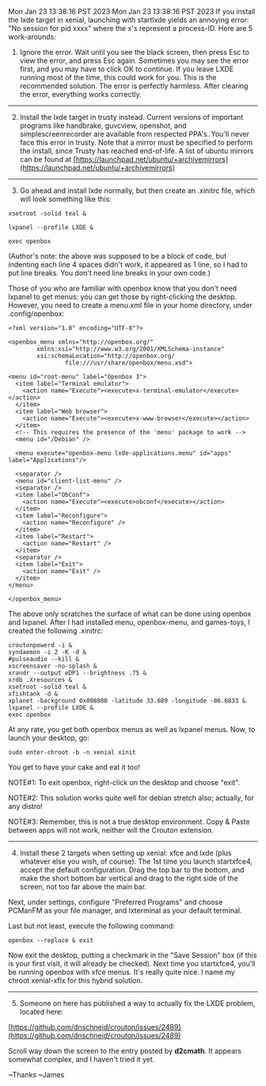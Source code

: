 Mon Jan 23 13:38:16 PST 2023
Mon Jan 23 13:38:16 PST 2023
If you install the lxde target in xenial, launching with startlxde yields an annoying error: "No session for pid xxxx" where the x's represent a process-ID. Here are 5 work-arounds:

1. Ignore the error. Wait until you see the black screen, then press Esc to view the error, and press Esc again. Sometimes you may see the error first, and you may have to click OK to continue. If you leave LXDE running most of the time, this could work for you. This is the recommended solution. The error is perfectly harmless. After clearing the error, everything works correctly.


***


2. Install the lxde target in trusty instead. Current versions of important programs like handbrake, guvcview,  openshot, and simplescreenrecorder are available from respected PPA's. You'll never face this error in trusty. Note that a mirror must be specified to perform the install, since Trusty has reached end-of-life. A list of ubuntu mirrors can be found at [https://launchpad.net/ubuntu/+archivemirrors](https://launchpad.net/ubuntu/+archivemirrors)


***


3. Go ahead and install lxde normally, but then create an .xinitrc file, which will look something like this:

`xsetroot -solid teal &`

`lxpanel --profile LXDE &`

`exec openbox`

(Author's note: the above was supposed to be a block of code, but indenting each line 4 spaces didn't work, it appeared as 1 line, so I had to put line breaks. You don't need line breaks in your own code.)

Those of you who are familiar with openbox know that you don't need lxpanel to get menus: you can get those by right-clicking the desktop. However, you need to create a menu.xml file in your home directory, under .config/openbox:

    <?xml version="1.0" encoding="UTF-8"?>
    
    <openbox_menu xmlns="http://openbox.org/"
            xmlns:xsi="http://www.w3.org/2001/XMLSchema-instance"
            xsi:schemaLocation="http://openbox.org/
                    file:///usr/share/openbox/menu.xsd">

    <menu id="root-menu" label="Openbox 3">
      <item label="Terminal emulator">
        <action name="Execute"><execute>x-terminal-emulator</execute></action>
      </item>
      <item label="Web browser">
        <action name="Execute"><execute>x-www-browser</execute></action>
      </item>
      <!-- This requires the presence of the 'menu' package to work -->
      <menu id="/Debian" />
    
      <menu execute="openbox-menu lxde-applications.menu" id="apps" label="Applications"/>
    
      <separator />
      <menu id="client-list-menu" />
      <separator />
      <item label="ObConf">
        <action name="Execute"><execute>obconf</execute></action>
      </item>
      <item label="Reconfigure">
        <action name="Reconfigure" />
      </item>
      <item label="Restart">
        <action name="Restart" />
      </item>
      <separator />
      <item label="Exit">
        <action name="Exit" />
      </item>
    </menu>
    
    </openbox_menu>

The above only scratches the surface of what can be done using openbox and lxpanel. After I had installed menu, openbox-menu, and games-toys, I created the following .xinitrc:

    croutonpowerd -i &
    syndaemon -i 2 -K -d &
    #pulseaudio --kill &
    xscreensaver -no-splash &
    xrandr --output eDP1 --brightness .75 &
    xrdb .Xresources &
    xsetroot -solid teal &
    xfishtank -d &
    xplanet -background 0x008080 -latitude 33.689 -longitude -86.6833 &
    lxpanel --profile LXDE &
    exec openbox

At any rate, you get both openbox menus as well as lxpanel menus. Now, to launch your desktop, go:

`sudo enter-chroot -b -n xenial xinit`

You get to have your cake and eat it too! 

NOTE#1: To exit openbox, right-click on the desktop and choose "exit".

NOTE#2: This solution works quite well for debian stretch also; actually, for any distro!

NOTE#3: Remember, this is not a true desktop environment. Copy & Paste between apps will not work, neither will the Crouton extension.


***


4. Install these 2 targets when setting up xenial: xfce and lxde (plus whatever else you wish, of course). The 1st time you launch startxfce4, accept the default configuration. Drag the top bar to the bottom, and make the short bottom bar vertical and drag to the right side of the screen, not too far above the main bar.

Next, under settings, configure "Preferred Programs" and choose PCManFM as your file manager, and lxterminal as your default terminal.

Last but not least, execute the following command:

`openbox --replace & exit`

Now exit the desktop, putting a checkmark in the "Save Session" box (if this is your first visit, it will already be checked). Next time you startxfce4, you'll be running openbox with xfce menus. It's really quite nice. I name my chroot xenial-xflx for this hybrid solution.



***


5. Someone on here has published a way to actually fix the LXDE problem, located here:

[https://github.com/dnschneid/crouton/issues/2489](https://github.com/dnschneid/crouton/issues/2489)

Scroll way down the screen to the entry posted by **d2cmath**. It appears somewhat complex, and I haven't tried it yet.

~Thanks ~James
